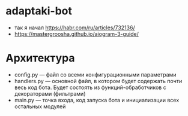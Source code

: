# adaptaki-bot

-   так я начал https://habr.com/ru/articles/732136/
-   https://mastergroosha.github.io/aiogram-3-guide/

# Архитектура

-   config.py — файл со всеми конфигурационными параметрами
-   handlers.py — основной файл, в котором будет содержать почти весь код бота. Будет состоять из функций-обработчиков с декораторами (фильтрами)
-   main.py — точка входа, код запуска бота и инициализации всех остальных модулей
